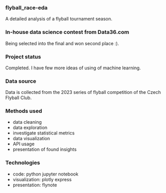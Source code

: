 ### flyball_race-eda
A detailed analysis of a flyball tournament season.

### In-house data science contest from Data36.com
Being selected into the final and won second place :).

### Project status
Completed. I have few more ideas of using of machine learning.

### Data source
Data is collected from the 2023 series of flyball competition of the Czech Flyball Club.

### Methods used
- data cleaning
- data exploration
- investigate statistical metrics
- data visualization
- API usage
- presentation of found insights

### Technologies
- code: python jupyter notebook
- visualization: plotly express
- presentation: flynote



